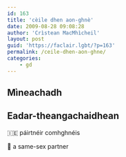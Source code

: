 ```yaml
---
id: 163
title: 'cèile dhen aon-ghnè'
date: 2009-08-28 09:08:28
author: 'Crìstean MacMhìcheil'
layout: post
guid: 'https://faclair.lgbt/?p=163'
permalink: /ceile-dhen-aon-ghne/
categories:
    - gd
---
```


## Mìneachadh

## Eadar-theangachaidhean

&#x1f1ee;&#x1f1ea; páirtnéir comhghnéis

&#x1f3f4;&#xe0067;&#xe0062;&#xe0065;&#xe006e;&#xe0067;&#xe007f; a same-sex partner

